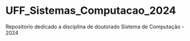 # UFF_Sistemas_Computacao_2024
Repositorio dedicado a disciplina de doutorado Sistema de Computação - 2024

